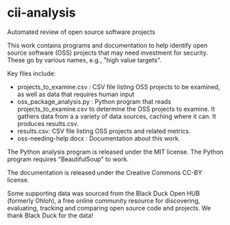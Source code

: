 # cii-analysis
Automated review of open source software projects

This work contains programs and documentation to help identify
open source software (OSS) projects that may need investment for security.
These go by various names, e.g., "high value targets".

Key files include:

*   projects_to_examine.csv : CSV file listing OSS projects to be examined, as well as data that requires human input
*   oss_package_analysis.py : Python program that reads projects_to_examine.csv to determine the OSS projects to examine.  It gathers data from a a variety of data sources, caching where it can. It produces results.csv.
*   results.csv: CSV file listing OSS projects and related metrics.
*   oss-needing-help.docx : Documentation about this work.

The Python analysis program is released under the MIT license.
The Python program requires "BeautifulSoup" to work.

The documentation is released under the Creative Commons CC-BY license.

Some supporting data was sourced from the Black Duck Open HUB (formerly Ohloh), a free online community resource for discovering, evaluating, tracking and comparing open source code and projects.  We thank Black Duck for the data!

